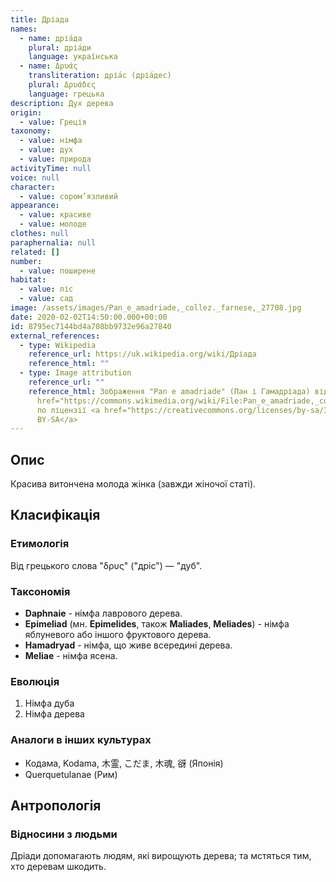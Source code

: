 ```yaml
---
title: Дріада
names:
  - name: дріа́да
    plural: дріа́ди
    language: українська
  - name: Δρυάς
    transliteration: дріа́с (дріа́дес)
    plural: Δρυάδες
    language: грецька
description: Дух дерева
origin:
  - value: Греція
taxonomy:
  - value: німфа
  - value: дух
  - value: природа
activityTime: null
voice: null
character:
  - value: сором’язливий
appearance:
  - value: красиве
  - value: молоде
clothes: null
paraphernalia: null
related: []
number:
  - value: поширене
habitat:
  - value: ліс
  - value: сад
image: /assets/images/Pan_e_amadriade,_collez._farnese,_27708.jpg
date: 2020-02-02T14:50:00.000+00:00
id: 8795ec7144bd4a708bb9732e96a27840
external_references:
  - type: Wikipedia
    reference_url: https://uk.wikipedia.org/wiki/Дріада
    reference_html: ""
  - type: Image attribution
    reference_url: ""
    reference_html: Зображення "Pan e amadriade" (Пан і Гамадріада) від <a
      href="https://commons.wikimedia.org/wiki/File:Pan_e_amadriade,_collez._farnese,_27708.jpg">Sailko</a>
      по ліцензії <a href="https://creativecommons.org/licenses/by-sa/3.0">CC
      BY-SA</a>
---
```

## Опис

Красива витончена молода жінка (завжди жіночої статі).

## Класифікація

### Етимологія

Від грецького слова "δρυς" ("дріс") — "дуб".

### Таксономія

* **Daphnaie** - німфа лаврового дерева.
* **Epimeliad** (мн. **Epimelides**, також **Maliades**, **Meliades**) - німфа яблуневого або іншого фруктового дерева.
* **Hamadryad** - німфа, що живе всередині дерева.
* **Meliae** - німфа ясена.

### Еволюція

1. Німфа дуба
2. Німфа дерева

### Аналоги в інших культурах

* Кодама, Kodama, 木霊, こだま, 木魂, 谺 (Японія)
* Querquetulanae (Рим)

## Антропологія

### Відносини з людьми

Дріади допомагають людям, які вирощують дерева; та мстяться тим, хто деревам шкодить.
